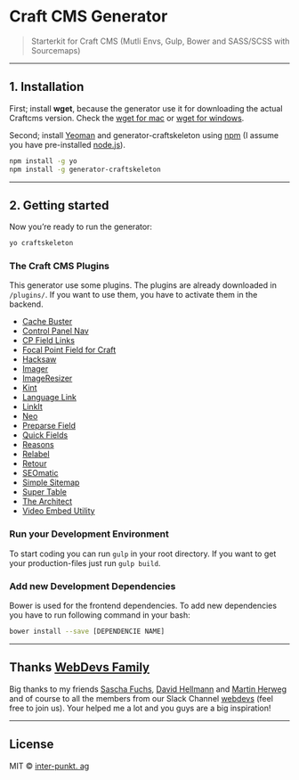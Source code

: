 # Craft CMS Generator
> Starterkit for Craft CMS (Mutli Envs, Gulp, Bower and SASS/SCSS with Sourcemaps)

***

## 1. Installation
First; install **wget**, because the generator use it for downloading the actual Craftcms version. Check the [wget for mac](https://www.hacksparrow.com/how-to-install-wget-on-your-mac.html) or [wget for windows](http://gnuwin32.sourceforge.net/packages/wget.htm).

Second; install [Yeoman](http://yeoman.io) and generator-craftskeleton using [npm](https://www.npmjs.com/) (I assume you have pre-installed [node.js](https://nodejs.org/)).
```bash
npm install -g yo
npm install -g generator-craftskeleton
```

***

## 2. Getting started
Now you’re ready to run the generator:
```bash
yo craftskeleton
```

### The Craft CMS Plugins
This generator use some plugins. The plugins are already downloaded in `/plugins/`. If you want to use them, you have to activate them in the backend.

- [Cache Buster](https://github.com/focuslabllc/craftcms-cachebuster)
- [Control Panel Nav](https://github.com/engram-design/CPNav)
- [CP Field Links](https://github.com/mmikkel/CpFieldLinks-Craft)
- [Focal Point Field for Craft](https://github.com/aelvan/FocalPointField-Craft)
- [Hacksaw](https://github.com/ehousestudio/craft_hacksaw)
- [Imager](https://github.com/aelvan/Imager-Craft)
- [ImageResizer](https://github.com/engram-design/ImageResizer)
- [Kint](https://github.com/mildlygeeky/craft_kint)
- [Language Link](https://github.com/lindseydiloreto/craft-languagelink)
- [LinkIt](https://github.com/fruitstudios/LinkIt)
- [Neo](https://github.com/benjamminf/craft-neo)
- [Preparse Field](https://github.com/aelvan/Preparse-Field-Craft)
- [Quick Fields](https://github.com/benjamminf/craft-quick-field)
- [Reasons](https://github.com/mmikkel/Reasons-Craft)
- [Relabel](https://github.com/benjamminf/craft-relabel)
- [Retour](https://github.com/nystudio107/retour)
- [SEOmatic](https://github.com/nystudio107/seomatic)
- [Simple Sitemap](https://github.com/xodigital/SimpleSitemap)
- [Super Table](https://github.com/engram-design/SuperTable)
- [The Architect](https://github.com/Pennebaker/craftcms-thearchitect)
- [Video Embed Utility](https://github.com/Staplegun-US/craft-video-embed-utility)


### Run your Development Environment
To start coding you can run `gulp` in your root directory. If you want to get your production-files just run `gulp build`.

### Add new Development Dependencies
Bower is used for the frontend dependencies. To add new dependencies you have to run following command in your bash:
```bash
bower install --save [DEPENDENCIE NAME]
```

***
## Thanks [WebDevs Family](http://webdevs.xyz/)
Big thanks to my friends [Sascha Fuchs](https://github.com/gisu), [David Hellmann](https://github.com/davidhellmann) and [Martin Herweg](https://github.com/martinherweg) and of course to all the members from our Slack Channel [webdevs](http://webdevs.xyz/) (feel free to join us). Your helped me a lot and you guys are a big inspiration!

***
## License
MIT © [inter-punkt. ag](http://inter-punkt.ch/)
